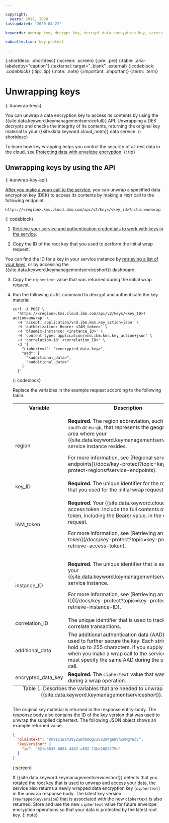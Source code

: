 ```yaml
---

copyright:
  years: 2017, 2020
lastupdated: "2020-04-22"

keywords: unwrap key, decrypt key, decrypt data encryption key, access data encryption key, envelope encryption API examples

subcollection: key-protect

---
```


{:shortdesc: .shortdesc}
{:screen: .screen}
{:pre: .pre}
{:table: .aria-labeledby="caption"}
{:external: target="_blank" .external}
{:codeblock: .codeblock}
{:tip: .tip}
{:note: .note}
{:important: .important}
{:term: .term}

# Unwrapping keys
{: #unwrap-keys}

You can unwrap a data encryption key to access its contents by using the
{{site.data.keyword.keymanagementservicefull}} API. Unwrapping a DEK decrypts
and checks the integrity of its contents, returning the original key material to
your {{site.data.keyword.cloud_notm}} data service.
{: shortdesc}

To learn how key wrapping helps you control the security of at-rest data in the
cloud, see
[Protecting data with envelope encryption](/docs/key-protect?topic=key-protect-envelope-encryption).
{: tip}

## Unwrapping keys by using the API
{: #unwrap-key-api}

[After you make a wrap call to the service](/docs/key-protect?topic=key-protect-wrap-keys),
you can unwrap a specified data encryption key (DEK) to access its contents by
making a `POST` call to the following endpoint.

```
https://<region>.kms.cloud.ibm.com/api/v2/keys/<key_id>?action=unwrap
```
{: codeblock}

1. [Retrieve your service and authentication credentials to work with keys in the service](/docs/key-protect?topic=key-protect-set-up-api).

2. Copy the ID of the root key that you used to perform the initial wrap request.

  You can find the ID for a key in your service instance by
  [retrieving a list of your keys](/docs/key-protect?topic=key-protect-view-keys),
  or by accessing the {{site.data.keyword.keymanagementserviceshort}} dashboard.

3. Copy the `ciphertext` value that was returned during the initial wrap
request.

4. Run the following cURL command to decrypt and authenticate the key material.

    ```cURL
    curl -X POST \
      'https://<region>.kms.cloud.ibm.com/api/v2/keys/<key_ID>?action=unwrap' \
      -H 'accept: application/vnd.ibm.kms.key_action+json' \
      -H 'authorization: Bearer <IAM_token>' \
      -H 'bluemix-instance: <instance_ID>' \
      -H 'content-type: application/vnd.ibm.kms.key_action+json' \
      -H 'correlation-id: <correlation_ID>' \
      -d '{
        "ciphertext": "<encrypted_data_key>",
        "aad": [
          "<additional_data>",
          "<additional_data>"
        ]
      }'
    ```
    {: codeblock}

    Replace the variables in the example request according to the following
    table.

    <table>
      <tr>
        <th>Variable</th>
        <th>Description</th>
      </tr>

      <tr>
        <td>
          <varname>region</varname>
        </td>
        <td>
          <p>
            <strong>Required.</strong> The region abbreviation, such as
            <code>us-south</code> or <code>eu-gb</code>, that represents the
            geographic area where your
            {{site.data.keyword.keymanagementserviceshort}} service instance
            resides.
          </p>
          <p>
            For more information, see
            [Regional service endpoints](/docs/key-protect?topic=key-protect-regions#service-endpoints).
          </p>
        </td>
      </tr>

      <tr>
        <td>
          <varname>key_ID</varname>
        </td>
        <td>
          <strong>Required.</strong> The unique identifier for the root key that
          you used for the initial wrap request.
        </td>
      </tr>

      <tr>
        <td>
          <varname>IAM_token</varname>
        </td>
        <td>
          <p>
            <strong>Required.</strong> Your {{site.data.keyword.cloud_notm}}
            access token. Include the full contents of the <code>IAM</code>
            token, including the Bearer value, in the cURL request.
          </p>
          <p>
            For more information, see
            [Retrieving an access token](/docs/key-protect?topic=key-protect-retrieve-access-token).
          </p>
        </td>
      </tr>

      <tr>
        <td>
          <varname>instance_ID</varname>
        </td>
        <td>
          <p>
            <strong>Required.</strong> The unique identifier that is assigned to
            your {{site.data.keyword.keymanagementserviceshort}} service
            instance.
          </p>
          <p>
            For more information, see
            [Retrieving an instance ID](/docs/key-protect?topic=key-protect-retrieve-instance-ID).
          </p>
        </td>
      </tr>

      <tr>
        <td>
          <varname>correlation_ID</varname>
        </td>
        <td>
          The unique identifier that is used to track and correlate
          transactions.
        </td>
      </tr>

      <tr>
        <td>
          <varname>additional_data</varname>
        </td>
        <td>
          The additional authentication data (AAD) that is used to further
          secure the key. Each string can hold up to 255 characters. If you
          supply AAD when you make a wrap call to the service, you must specify
          the same AAD during the unwrap call.
        </td>
      </tr>

      <tr>
        <td>
          <varname>encrypted_data_key</varname>
        </td>
        <td>
          <strong>Required.</strong> The <code>ciphertext</code> value that was
          returned during a wrap operation.
        </td>
      </tr>

      <caption style="caption-side:bottom;">
        Table 1. Describes the variables that are needed to unwrap keys in
        {{site.data.keyword.keymanagementserviceshort}}.
      </caption>
    </table>

    The original key material is returned in the response entity-body. The
    response body also contains the ID of the key version that was used to
    unwrap the supplied ciphertext. The following JSON object shows an example
    returned value.

    ```json
    {
      "plaintext": "Rm91ciBzY29yZSBhbmQgc2V2ZW4geWVhcnMgYWdv",
      "keyVersion": {
        "id": "02fd6835-6001-4482-a892-13bd2085f75d"
      }
    }
    ```
    {:screen}

    If {{site.data.keyword.keymanagementserviceshort}} detects that you rotated
    the root key that is used to unwrap and access your data, the service also
    returns a newly wrapped data encryption key (`ciphertext`) in the unwrap
    response body. The latest key version (`rewrappedKeyVersion`) that is
    associated with the new `ciphertext` is also returned. Store and use the new
    `ciphertext` value for future envelope encryption operations so that your
    data is protected by the latest root key.
    {: note}
